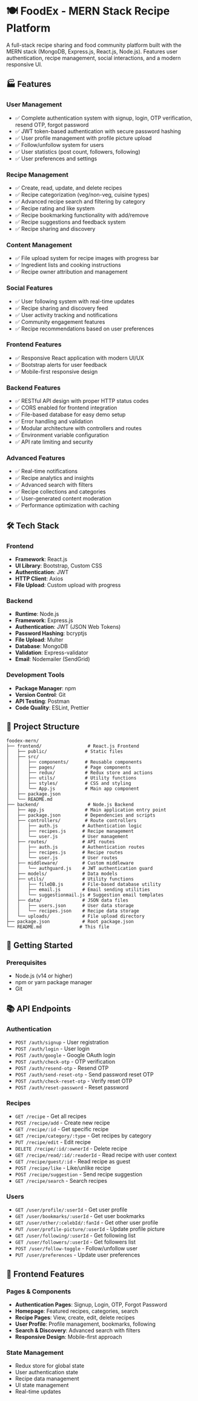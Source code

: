 # 🍽️ FoodEx - MERN Stack Recipe Platform

A full-stack recipe sharing and food community platform built with the MERN stack (MongoDB, Express.js, React.js, Node.js). Features user authentication, recipe management, social interactions, and a modern responsive UI.

## 🏭 Features

### User Management
- ✅ Complete authentication system with signup, login, OTP verification, resend OTP, forgot password
- ✅ JWT token-based authentication with secure password hashing
- ✅ User profile management with profile picture upload
- ✅ Follow/unfollow system for users
- ✅ User statistics (post count, followers, following)
- ✅ User preferences and settings

### Recipe Management
- ✅ Create, read, update, and delete recipes
- ✅ Recipe categorization (veg/non-veg, cuisine types)
- ✅ Advanced recipe search and filtering by category
- ✅ Recipe rating and like system
- ✅ Recipe bookmarking functionality with add/remove
- ✅ Recipe suggestions and feedback system
- ✅ Recipe sharing and discovery

### Content Management
- ✅ File upload system for recipe images with progress bar
- ✅ Ingredient lists and cooking instructions
- ✅ Recipe owner attribution and management

### Social Features
- ✅ User following system with real-time updates
- ✅ Recipe sharing and discovery feed
- ✅ User activity tracking and notifications
- ✅ Community engagement features
- ✅ Recipe recommendations based on user preferences

### Frontend Features
- ✅ Responsive React application with modern UI/UX
- ✅ Bootstrap alerts for user feedback
- ✅ Mobile-first responsive design

### Backend Features
- ✅ RESTful API design with proper HTTP status codes
- ✅ CORS enabled for frontend integration
- ✅ File-based database for easy demo setup
- ✅ Error handling and validation
- ✅ Modular architecture with controllers and routes
- ✅ Environment variable configuration
- ✅ API rate limiting and security

### Advanced Features
- ✅ Real-time notifications
- ✅ Recipe analytics and insights
- ✅ Advanced search with filters
- ✅ Recipe collections and categories
- ✅ User-generated content moderation
- ✅ Performance optimization with caching

## 🛠️ Tech Stack

### Frontend
- **Framework**: React.js
- **UI Library**: Bootstrap, Custom CSS
- **Authentication**: JWT
- **HTTP Client**: Axios
- **File Upload**: Custom upload with progress

### Backend
- **Runtime**: Node.js
- **Framework**: Express.js
- **Authentication**: JWT (JSON Web Tokens)
- **Password Hashing**: bcryptjs
- **File Upload**: Multer
- **Database**: MongoDB
- **Validation**: Express-validator
- **Email**: Nodemailer (SendGrid)

### Development Tools
- **Package Manager**: npm
- **Version Control**: Git
- **API Testing**: Postman
- **Code Quality**: ESLint, Prettier

## 📁 Project Structure

```
foodex-mern/
├── frontend/                 # React.js Frontend
│   ├── public/              # Static files
│   ├── src/
│   │   ├── components/      # Reusable components
│   │   ├── pages/           # Page components
│   │   ├── redux/           # Redux store and actions
│   │   ├── utils/           # Utility functions
│   │   ├── styles/          # CSS and styling
│   │   └── App.js           # Main app component
│   ├── package.json
│   └── README.md
├── backend/                  # Node.js Backend
│   ├── app.js               # Main application entry point
│   ├── package.json         # Dependencies and scripts
│   ├── controllers/         # Route controllers
│   │   ├── auth.js         # Authentication logic
│   │   ├── recipes.js      # Recipe management
│   │   └── user.js         # User management
│   ├── routes/             # API routes
│   │   ├── auth.js         # Authentication routes
│   │   ├── recipes.js      # Recipe routes
│   │   └── user.js         # User routes
│   ├── middleware/         # Custom middleware
│   │   └── authguard.js    # JWT authentication guard
│   ├── models/             # Data models
│   ├── utils/              # Utility functions
│   │   ├── fileDB.js       # File-based database utility
│   │   ├── email.js        # Email sending utilities
│   │   └── suggestionmail.js # Suggestion email templates
│   ├── data/               # JSON data files
│   │   ├── users.json      # User data storage
│   │   └── recipes.json    # Recipe data storage
│   └── uploads/            # File upload directory
├── package.json            # Root package.json
└── README.md              # This file
```

## 🚀 Getting Started

### Prerequisites

- Node.js (v14 or higher)
- npm or yarn package manager
- Git

## 📚 API Endpoints

### Authentication
- `POST /auth/signup` - User registration
- `POST /auth/login` - User login
- `POST /auth/google` - Google OAuth login
- `POST /auth/check-otp` - OTP verification
- `POST /auth/resend-otp` - Resend OTP
- `POST /auth/send-reset-otp` - Send password reset OTP
- `POST /auth/check-reset-otp` - Verify reset OTP
- `POST /auth/reset-password` - Reset password

### Recipes
- `GET /recipe` - Get all recipes
- `POST /recipe/add` - Create new recipe
- `GET /recipe/:id` - Get specific recipe
- `GET /recipe/category/:type` - Get recipes by category
- `PUT /recipe/edit` - Edit recipe
- `DELETE /recipe/:id/:ownerId` - Delete recipe
- `GET /recipe/read/:id/:readerId` - Read recipe with user context
- `GET /recipe/guest/:id` - Read recipe as guest
- `POST /recipe/like` - Like/unlike recipe
- `POST /recipe/suggestion` - Send recipe suggestion
- `GET /recipe/search` - Search recipes

### Users
- `GET /user/profile/:userId` - Get user profile
- `GET /user/bookmarks/:userId` - Get user bookmarks
- `GET /user/other/:celebId/:fanId` - Get other user profile
- `PUT /user/profile-picture/:userId` - Update profile picture
- `GET /user/following/:userId` - Get following list
- `GET /user/followers/:userId` - Get followers list
- `POST /user/follow-toggle` - Follow/unfollow user
- `PUT /user/preferences` - Update user preferences

## 🎨 Frontend Features

### Pages & Components
- **Authentication Pages**: Signup, Login, OTP, Forgot Password
- **Homepage**: Featured recipes, categories, search
- **Recipe Pages**: View, create, edit, delete recipes
- **User Profile**: Profile management, bookmarks, following
- **Search & Discovery**: Advanced search with filters
- **Responsive Design**: Mobile-first approach

### State Management
- Redux store for global state
- User authentication state
- Recipe data management
- UI state management
- Real-time updates
